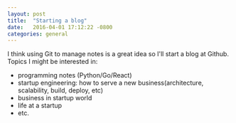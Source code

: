 ```yaml
---
layout: post
title:  "Starting a blog"
date:   2016-04-01 17:12:22 -0800
categories: general
---
```


I think using Git to manage notes is a great idea so I'll start a blog at Github. Topics I might be interested in:

 - programming notes (Python/Go/React)
 - startup engineering: how to serve a new business(architecture, scalability, build, deploy, etc)
 - business in startup world
 - life at a startup
 - etc.
